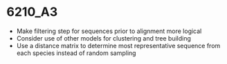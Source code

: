 # 6210_A3
- Make filtering step for sequences prior to alignment more logical
- Consider use of other models for clustering and tree building
- Use a distance matrix to determine most representative sequence from each species instead of random sampling
